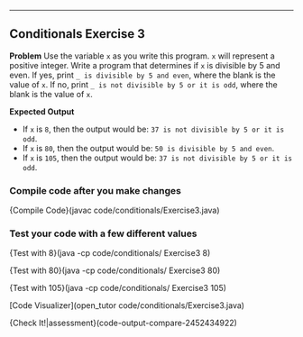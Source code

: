 ----------

## Conditionals Exercise 3

**Problem**
Use the variable `x` as you write this program. `x` will represent a positive integer. Write a program that determines if `x` is divisible by 5 and even. If yes, print `_ is divisible by 5 and even`, where the blank is the value of `x`. If no, print `_ is not divisible by 5 or it is odd`, where the blank is the value of `x`.

**Expected Output**
* If `x` is `8`, then the output would be: `37 is not divisible by 5 or it is odd`.
* If `x` is `80`, then the output would be: `50 is divisible by 5 and even`.
* If `x` is `105`, then the output would be: `37 is not divisible by 5 or it is odd`.


### Compile code after you make changes

{Compile Code}(javac code/conditionals/Exercise3.java)

### Test your code with a few different values

{Test with 8}(java -cp code/conditionals/ Exercise3 8)

{Test with 80}(java -cp code/conditionals/ Exercise3 80)

{Test with 105}(java -cp code/conditionals/ Exercise3 105)

[Code Visualizer](open_tutor code/conditionals/Exercise3.java)

{Check It!|assessment}(code-output-compare-2452434922)
